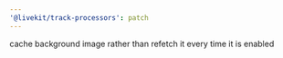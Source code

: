 ```yaml
---
'@livekit/track-processors': patch
---
```


cache background image rather than refetch it every time it is enabled
